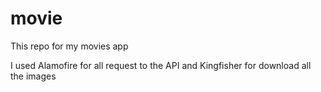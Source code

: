 # movie
This repo for my movies app

I used Alamofire for all request to the API and Kingfisher for download all the images
